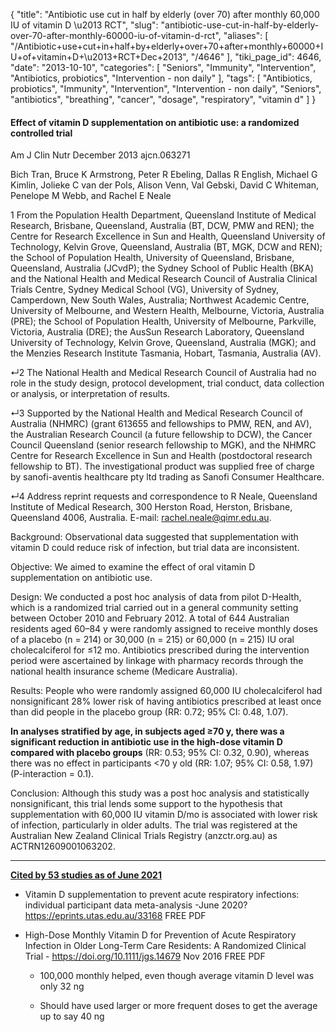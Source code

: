 {
    "title": "Antibiotic use cut in half by elderly (over 70) after monthly 60,000 IU of vitamin D \u2013 RCT",
    "slug": "antibiotic-use-cut-in-half-by-elderly-over-70-after-monthly-60000-iu-of-vitamin-d-rct",
    "aliases": [
        "/Antibiotic+use+cut+in+half+by+elderly+over+70+after+monthly+60000+IU+of+vitamin+D+\u2013+RCT+Dec+2013",
        "/4646"
    ],
    "tiki_page_id": 4646,
    "date": "2013-10-10",
    "categories": [
        "Seniors",
        "Immunity",
        "Intervention",
        "Antibiotics, probiotics",
        "Intervention - non daily"
    ],
    "tags": [
        "Antibiotics, probiotics",
        "Immunity",
        "Intervention",
        "Intervention - non daily",
        "Seniors",
        "antibiotics",
        "breathing",
        "cancer",
        "dosage",
        "respiratory",
        "vitamin d"
    ]
}


#### Effect of vitamin D supplementation on antibiotic use: a randomized controlled trial

Am J Clin Nutr December 2013 ajcn.063271

Bich Tran,    Bruce K Armstrong,     Peter R Ebeling,     Dallas R English,     Michael G Kimlin,     Jolieke C van der Pols,     Alison Venn,     Val Gebski,     David C Whiteman,     Penelope M Webb, and     Rachel E Neale

1 From the Population Health Department, Queensland Institute of Medical Research, Brisbane, Queensland, Australia (BT, DCW, PMW and REN); the Centre for Research Excellence in Sun and Health, Queensland University of Technology, Kelvin Grove, Queensland, Australia (BT, MGK, DCW and REN); the School of Population Health, University of Queensland, Brisbane, Queensland, Australia (JCvdP); the Sydney School of Public Health (BKA) and the National Health and Medical Research Council of Australia Clinical Trials Centre, Sydney Medical School (VG), University of Sydney, Camperdown, New South Wales, Australia; Northwest Academic Centre, University of Melbourne, and Western Health, Melbourne, Victoria, Australia (PRE); the School of Population Health, University of Melbourne, Parkville, Victoria, Australia (DRE); the AusSun Research Laboratory, Queensland University of Technology, Kelvin Grove, Queensland, Australia (MGK); and the Menzies Research Institute Tasmania, Hobart, Tasmania, Australia (AV).

↵2 The National Health and Medical Research Council of Australia had no role in the study design, protocol development, trial conduct, data collection or analysis, or interpretation of results.

↵3 Supported by the National Health and Medical Research Council of Australia (NHMRC) (grant 613655 and fellowships to PMW, REN, and AV), the Australian Research Council (a future fellowship to DCW), the Cancer Council Queensland (senior research fellowship to MGK), and the NHMRC Centre for Research Excellence in Sun and Health (postdoctoral research fellowship to BT). The investigational product was supplied free of charge by sanofi-aventis healthcare pty ltd trading as Sanofi Consumer Healthcare.

↵4 Address reprint requests and correspondence to R Neale, Queensland Institute of Medical Research, 300 Herston Road, Herston, Brisbane, Queensland 4006, Australia. E-mail: rachel.neale@qimr.edu.au.

Background: Observational data suggested that supplementation with vitamin D could reduce risk of infection, but trial data are inconsistent.

Objective: We aimed to examine the effect of oral vitamin D supplementation on antibiotic use.

Design: We conducted a post hoc analysis of data from pilot D-Health, which is a randomized trial carried out in a general community setting between October 2010 and February 2012. A total of 644 Australian residents aged 60–84 y were randomly assigned to receive monthly doses of a placebo (n = 214) or 30,000 (n = 215) or 60,000 (n = 215) IU oral cholecalciferol for ≤12 mo. Antibiotics prescribed during the intervention period were ascertained by linkage with pharmacy records through the national health insurance scheme (Medicare Australia).

Results: People who were randomly assigned 60,000 IU cholecalciferol had nonsignificant 28% lower risk of having antibiotics prescribed at least once than did people in the placebo group (RR: 0.72; 95% CI: 0.48, 1.07). 

 **In analyses stratified by age, in subjects aged ≥70 y, there was a significant reduction in antibiotic use in the high-dose vitamin D compared with placebo groups** (RR: 0.53; 95% CI: 0.32, 0.90), whereas there was no effect in participants <70 y old (RR: 1.07; 95% CI: 0.58, 1.97) (P-interaction = 0.1).

Conclusion: Although this study was a post hoc analysis and statistically nonsignificant, this trial lends some support to the hypothesis that supplementation with 60,000 IU vitamin D/mo is associated with lower risk of infection, particularly in older adults. The trial was registered at the Australian New Zealand Clinical Trials Registry (anzctr.org.au) as ACTRN12609001063202. 

---

 **[Cited by 53 studies as of June 2021](https://scholar.google.com/scholar?cites=6580350213564282675&as_sdt=5,48&sciodt=0,48&hl=en)** 

* Vitamin D supplementation to prevent acute respiratory infections: individual participant data meta-analysis -June 2020?  https://eprints.utas.edu.au/33168 FREE PDF

* High-Dose Monthly Vitamin D for Prevention of Acute Respiratory Infection in Older Long-Term Care Residents: A Randomized Clinical Trial -  https://doi.org/10.1111/jgs.14679 Nov 2016 FREE PDF

   * 100,000 monthly helped, even though average vitamin D level was only 32 ng

   * Should have used larger or more frequent doses to get the average up to say 40 ng